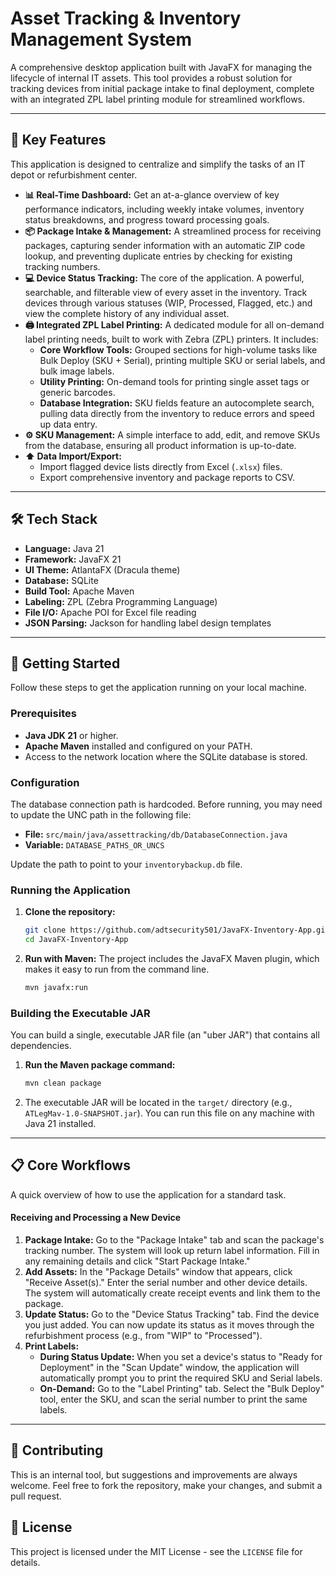 # Asset Tracking & Inventory Management System

A comprehensive desktop application built with JavaFX for managing the lifecycle of internal IT assets. This tool provides a robust solution for tracking devices from initial package intake to final deployment, complete with an integrated ZPL label printing module for streamlined workflows.

---

## 🌟 Key Features

This application is designed to centralize and simplify the tasks of an IT depot or refurbishment center.

*   **📊 Real-Time Dashboard:** Get an at-a-glance overview of key performance indicators, including weekly intake volumes, inventory status breakdowns, and progress toward processing goals.
*   **📦 Package Intake & Management:** A streamlined process for receiving packages, capturing sender information with an automatic ZIP code lookup, and preventing duplicate entries by checking for existing tracking numbers.
*   **💻 Device Status Tracking:** The core of the application. A powerful, searchable, and filterable view of every asset in the inventory. Track devices through various statuses (WIP, Processed, Flagged, etc.) and view the complete history of any individual asset.
*   **🖨️ Integrated ZPL Label Printing:** A dedicated module for all on-demand label printing needs, built to work with Zebra (ZPL) printers. It includes:
    *   **Core Workflow Tools:** Grouped sections for high-volume tasks like Bulk Deploy (SKU + Serial), printing multiple SKU or serial labels, and bulk image labels.
    *   **Utility Printing:** On-demand tools for printing single asset tags or generic barcodes.
    *   **Database Integration:** SKU fields feature an autocomplete search, pulling data directly from the inventory to reduce errors and speed up data entry.
*   **⚙️ SKU Management:** A simple interface to add, edit, and remove SKUs from the database, ensuring all product information is up-to-date.
*   **⬆️ Data Import/Export:**
    *   Import flagged device lists directly from Excel (`.xlsx`) files.
    *   Export comprehensive inventory and package reports to CSV.

---

## 🛠️ Tech Stack

*   **Language:** Java 21
*   **Framework:** JavaFX 21
*   **UI Theme:** AtlantaFX (Dracula theme)
*   **Database:** SQLite
*   **Build Tool:** Apache Maven
*   **Labeling:** ZPL (Zebra Programming Language)
*   **File I/O:** Apache POI for Excel file reading
*   **JSON Parsing:** Jackson for handling label design templates

---

## 🚀 Getting Started

Follow these steps to get the application running on your local machine.

### Prerequisites

*   **Java JDK 21** or higher.
*   **Apache Maven** installed and configured on your PATH.
*   Access to the network location where the SQLite database is stored.

### Configuration

The database connection path is hardcoded. Before running, you may need to update the UNC path in the following file:

*   **File:** `src/main/java/assettracking/db/DatabaseConnection.java`
*   **Variable:** `DATABASE_PATHS_OR_UNCS`

Update the path to point to your `inventorybackup.db` file.

### Running the Application

1.  **Clone the repository:**
    ```bash
    git clone https://github.com/adtsecurity501/JavaFX-Inventory-App.git
    cd JavaFX-Inventory-App
    ```

2.  **Run with Maven:**
    The project includes the JavaFX Maven plugin, which makes it easy to run from the command line.

    ```bash
    mvn javafx:run
    ```

### Building the Executable JAR

You can build a single, executable JAR file (an "uber JAR") that contains all dependencies.

1.  **Run the Maven package command:**
    ```bash
    mvn clean package
    ```

2.  The executable JAR will be located in the `target/` directory (e.g., `ATLegMav-1.0-SNAPSHOT.jar`). You can run this file on any machine with Java 21 installed.

---

## 📋 Core Workflows

A quick overview of how to use the application for a standard task.

#### Receiving and Processing a New Device

1.  **Package Intake:** Go to the "Package Intake" tab and scan the package's tracking number. The system will look up return label information. Fill in any remaining details and click "Start Package Intake."
2.  **Add Assets:** In the "Package Details" window that appears, click "Receive Asset(s)." Enter the serial number and other device details. The system will automatically create receipt events and link them to the package.
3.  **Update Status:** Go to the "Device Status Tracking" tab. Find the device you just added. You can now update its status as it moves through the refurbishment process (e.g., from "WIP" to "Processed").
4.  **Print Labels:**
    *   **During Status Update:** When you set a device's status to "Ready for Deployment" in the "Scan Update" window, the application will automatically prompt you to print the required SKU and Serial labels.
    *   **On-Demand:** Go to the "Label Printing" tab. Select the "Bulk Deploy" tool, enter the SKU, and scan the serial number to print the same labels.

---

## 🤝 Contributing

This is an internal tool, but suggestions and improvements are always welcome. Feel free to fork the repository, make your changes, and submit a pull request.

## 📄 License

This project is licensed under the MIT License - see the `LICENSE` file for details.